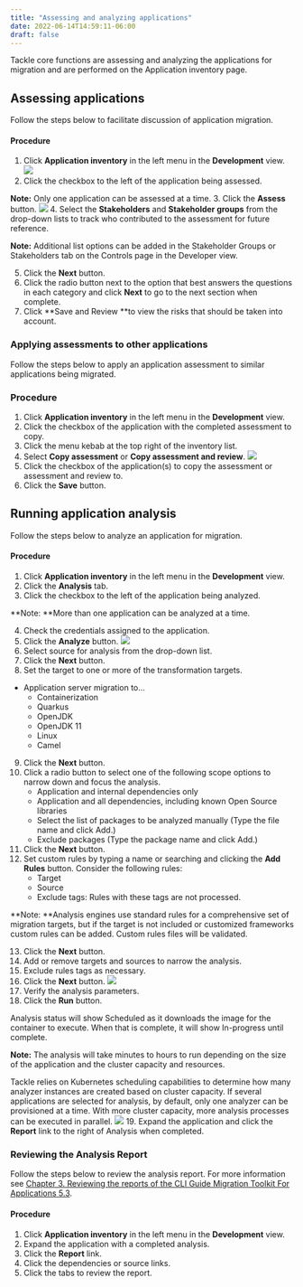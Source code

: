 ```yaml
---
title: "Assessing and analyzing applications"
date: 2022-06-14T14:59:11-06:00
draft: false
---
```

Tackle core functions are assessing and analyzing the applications for migration and are performed on the Application inventory page.

## Assessing applications
Follow the steps below to facilitate discussion of application migration.

#### Procedure
1. Click **Application inventory** in the left menu in the **Development** view.
![](/Tackle2/AppAssessAnalyze/AnalysisSelect.png)
2. Click the checkbox to the left of the application being assessed.

**Note:** Only one application can be assessed at a time.
3. Click the **Assess** button.
![](/Tackle2/AppAssessAnalyze/AssessDetails.png)
4. Select the **Stakeholders** and **Stakeholder groups** from the drop-down lists to track who contributed to the assessment for future reference.

**Note:** Additional list options can be added in the Stakeholder Groups or Stakeholders tab on the Controls page in the Developer view.

5. Click the **Next** button.
6. Click the radio button next to the option that best answers the questions in each category and click **Next** to go to the next section when complete.
7. Click **Save and Review **to view the risks that should be taken into account.

### Applying assessments to other applications
Follow the steps below to apply an application assessment to similar applications being migrated.

### Procedure
1. Click **Application inventory** in the left menu in the **Development** view.
2. Click the checkbox of the application with the completed assessment to copy.
3. Click the menu kebab at the top right of the inventory list.
4. Select **Copy assessment** or **Copy assessment and review**.
![](/Tackle2/AppAssessAnalyze/CopyAssessAssign.png)
5. Click the checkbox of the application(s) to copy the assessment or assessment and review to.
6. Click the **Save** button.

## Running application analysis
Follow the steps below to analyze an application for migration.

#### Procedure
1. Click **Application inventory** in the left menu in the **Development** view.
2. Click the **Analysis** tab.
3. Click the checkbox to the left of the application being analyzed.

**Note: **More than one application can be analyzed at a time.

4. Check the credentials assigned to the application.
5. Click the **Analyze** button.
![](/Tackle2/AppAssessAnalyze/AnalysisConfigMode.png)
6. Select source for analysis from the drop-down list.
7. Click the **Next** button.
8. Set the target to one or more of the transformation targets.
* Application server migration to…
    * Containerization
    * Quarkus
    * OpenJDK
    * OpenJDK 11
    * Linux
    * Camel
9. Click the **Next** button.
10. Click a radio button to select one of the following scope options to narrow down and focus the analysis.
    * Application and internal dependencies only
    * Application and all dependencies, including known Open Source libraries
    * Select the list of packages to be analyzed manually (Type the file name and click Add.)
    * Exclude packages (Type the package name and click Add.)
11. Click the **Next** button.
12. Set custom rules by typing a name or searching and clicking the **Add Rules** button.  Consider the following rules:
    * Target
    * Source
    * Exclude tags: Rules with these tags are not processed.

 **Note: **Analysis engines use standard rules for a comprehensive set of migration targets, but if the target is not included or customized frameworks custom rules can be added.  Custom rules files will be validated.

13. Click the **Next** button.
14. Add or remove targets and sources to narrow the analysis.
15. Exclude rules tags as necessary.
16. Click the **Next** button.
![](/Tackle2/AppAssessAnalyze/AnalysisReview.png)
17. Verify the analysis parameters.
18. Click the **Run** button.

Analysis status will show Scheduled as it downloads the image for the container to execute. When that is complete, it will show In-progress until complete.

**Note:** The analysis will take minutes to hours to run depending on the size of the application and the cluster capacity and resources.

Tackle relies on Kubernetes scheduling capabilities to determine how many analyzer instances are created based on cluster capacity. If several applications are selected for analysis, by default, only one analyzer can be provisioned at a time.  With more cluster capacity, more analysis processes can be executed in parallel.
![](/Tackle2/AppAssessAnalyze/AnalysisReport.png)
19. Expand the application and click the **Report** link to the right of Analysis when completed.

### Reviewing the Analysis Report
Follow the steps below to review the analysis report.  For more information see [Chapter 3. Reviewing the reports of the CLI Guide Migration Toolkit For Applications 5.3](https://access.redhat.com/documentation/en-us/migration_toolkit_for_applications/5.3/html-single/cli_guide/index#review_reports_cli-guide).

#### Procedure
1. Click **Application inventory** in the left menu in the **Development** view.
2. Expand the application with a completed analysis.
3. Click the **Report** link.
4. Click the dependencies or source links.
5. Click the tabs to review the report.  
